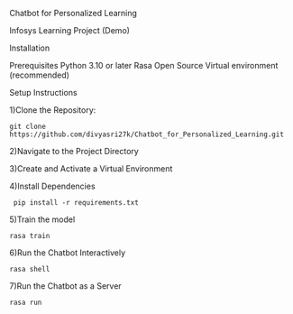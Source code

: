 Chatbot for Personalized Learning

Infosys Learning Project (Demo)

Installation

Prerequisites
   Python 3.10 or later
   Rasa Open Source
   Virtual environment (recommended)
   
Setup Instructions

1)Clone the Repository:

    git clone https://github.com/divyasri27k/Chatbot_for_Personalized_Learning.git
    
2)Navigate to the Project Directory

3)Create and Activate a Virtual Environment

4)Install Dependencies

     pip install -r requirements.txt
     
5)Train the model

    rasa train
    
6)Run the Chatbot Interactively

    rasa shell
    
7)Run the Chatbot as a Server

    rasa run
